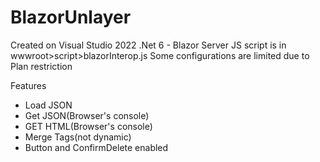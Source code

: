 # BlazorUnlayer
Created on Visual Studio 2022 .Net 6 - Blazor Server
JS script is in wwwroot>script>blazorInterop.js
Some configurations are limited due to Plan restriction

Features
- Load JSON
- Get JSON(Browser's console)
- GET HTML(Browser's console)
- Merge Tags(not dynamic)
- Button and ConfirmDelete enabled
